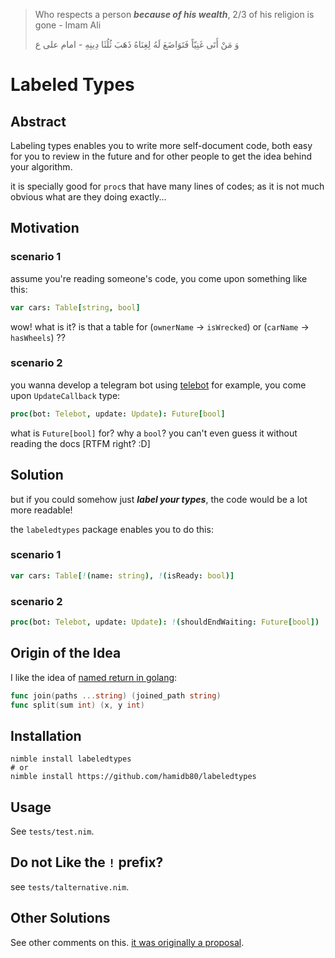 > Who respects a person ***because of his wealth***, 2/3 of his religion is gone - Imam Ali
> 
> وَ مَنْ أَتَى غَنِيّاً فَتَوَاضَعَ لَهُ لِغِنَاهُ ذَهَبَ ثُلُثَا دِينِهِ - امام علی ع

# Labeled Types
## Abstract

Labeling types enables you to write more self-document code, both easy for you to review in the future and for other people to get the idea behind your algorithm.

it is specially good for `proc`s that have many lines of codes; as it is not much obvious what are they doing exactly...

## Motivation

### scenario 1
assume you're reading someone's code, you come upon something like this:

```nim
var cars: Table[string, bool]
```

wow! what is it? is that a table for (`ownerName` -> `isWrecked`) or (`carName` -> `hasWheels`) ??

### scenario 2

you wanna develop a telegram bot using [telebot](https://github.com/ba0f3/telebot.nim/) for example, you come upon `UpdateCallback` type:

```nim
proc(bot: Telebot, update: Update): Future[bool] 
```

what is `Future[bool]` for? why a `bool`? you can't even guess it without reading the docs [RTFM right? :D]


## Solution
but if you could somehow just **_label your types_**, the code would be a lot more readable!

the `labeledtypes` package enables you to do this:

### scenario 1
```nim
var cars: Table[!(name: string), !(isReady: bool)]
```

### scenario 2
```nim
proc(bot: Telebot, update: Update): !(shouldEndWaiting: Future[bool])
```

## Origin of the Idea
I like the idea of [named return in golang](https://go.dev/tour/basics/7):
```go
func join(paths ...string) (joined_path string)
func split(sum int) (x, y int)
```

## Installation
```
nimble install labeledtypes
# or
nimble install https://github.com/hamidb80/labeledtypes
```

## Usage
See `tests/test.nim`.

## Do not Like the `!` prefix?
see `tests/talternative.nim`.

## Other Solutions
See other comments on this. [it was originally a proposal](https://github.com/nim-lang/RFCs/issues/507).

